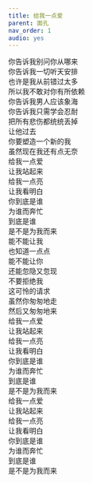 ```yaml
---
title: 给我一点爱
parent: 面孔
nav_order: 1
audio: yes
---
```


你告诉我别问你从哪来  
你告诉我一切听天安排  
也许是我从前错过太多  
所以我不敢对你有所依赖  
你告诉我男人应该象海  
你告诉我只需学会忍耐  
把所有悲伤都统统丢掉  
让他过去  
你要塑造一个新的我  
虽然现在我还有点无奈  
给我一点爱  
让我站起来  
给我一点亮  
让我看明白  
你到底是谁  
为谁而奔忙  
到底是谁  
是不是为我而来  
能不能让我  
也知道一点点  
能不能让你  
还能忽隐又忽现  
不要拒绝我  
这可怜的请求  
虽然你匆匆地走  
然后又匆匆地来  
给我一点爱  
让我站起来  
给我一点亮  
让我看明白  
你到底是谁  
为谁而奔忙  
到底是谁  
是不是为我而来  
给我一点爱  
让我站起来  
给我一点亮  
让我看明白  
你到底是谁  
为谁而奔忙  
到底是谁  
是不是为我而来